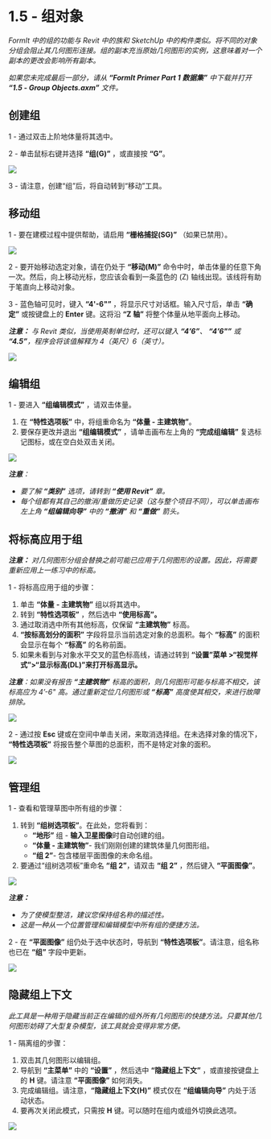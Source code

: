 # 1.5 - 组对象

_FormIt 中的组的功能与 Revit 中的族和 SketchUp 中的构件类似。将不同的对象分组会阻止其几何图形连接。组的副本充当原始几何图形的实例，这意味着对一个副本的更改会影响所有副本。_

_如果您未完成最后一部分，请从_ _**“FormIt Primer Part 1 数据集”** 中下载并打开_ _**“1.5 - Group Objects.axm”**_ _文件。_

## **创建组**

1 - 通过双击上阶地体量将其选中。

2 - 单击鼠标右键并选择 **“组(G)”** ，或直接按 **“G”**。

![](<../../.gitbook/assets/0 (1).jpeg>)

3 - 请注意，创建“组”后，将自动转到“移动”工具。

## **移动组**

1 - 要在建模过程中提供帮助，请启用 **“栅格捕捉(SG)”** （如果已禁用）。

![](<../../.gitbook/assets/1 (14).png>)

2 - 要开始移动选定对象，请在仍处于 **“移动(M)”** 命令中时，单击体量的任意下角一次。然后，向上移动光标，您应该会看到一条蓝色的 (Z) 轴线出现。该线将有助于笔直向上移动对象。

3 - 蓝色轴可见时，键入 **“4'-6"”** ，将显示尺寸对话框。输入尺寸后，单击 **“确定”** 或按键盘上的 **Enter** 键。这将沿 **“Z 轴”** 将整个体量从地平面向上移动。

_**注意：**_ _与 Revit 类似，当使用英制单位时，还可以键入_ _**“4’6”**、_ _**“4’6"”**_ _或_ _**“4.5”**，程序会将该值解释为 4（英尺）6（英寸）。_

![](<../../.gitbook/assets/2 (2).png>)

## **编辑组**

1 - 要进入 **“组编辑模式”** ，请双击体量。

1. 在 **“特性选项板”** 中，将组重命名为 **“体量 - 主建筑物”**。
2. 要保存更改并退出 **“组编辑模式”** ，请单击画布左上角的 **“完成组编辑”** 复选标记图标，或在空白处双击关闭。

![](<../../.gitbook/assets/3 (12) (1).png>)

_**注意**：_

* _要了解_ _**“类别”**_ _选项，请转到_ _**“使用 Revit”**_ _章。_‌
* _每个组都有其自己的撤消/重做历史记录（这与整个项目不同），可以单击画布左上角_ _**“组编辑向导”**_ _中的_ _**“撤消”**_ _和_ _**“重做”**_ _箭头。_

## **将标高应用于组**

_**注意：**_ _对几何图形分组会替换之前可能已应用于几何图形的设置。因此，将需要重新应用上一练习中的标高。_

1 - 将标高应用于组的步骤：

1. 单击 **“体量** **- 主建筑物”** 组以将其选中。
2. 转到 **“特性选项板”** ，然后选中 **“使用标高”。**
3. 通过取消选中所有其他标高，仅保留 **“主建筑物”** 标高。
4. **“按标高划分的面积”** 字段将显示当前选定对象的总面积。每个 **“标高”** 的面积会显示在每个 **“标高”** 的名称前面。
5. 如果未看到与对象水平交叉的蓝色标高线，请通过转到 **“设置”菜单 >“视觉样式”>“显示标高(DL)”来打开标高显示。**

_**注意**：如果没有报告_ _**“主建筑物”**_ _标高的面积，则几何图形可能与标高不相交，该标高应为 4’-6" 高。通过重新定位几何图形或_ _**“标高”**_ _高度使其相交，来进行故障排除。_

![](../../.gitbook/assets/levels-to-groups.png)

2 - 通过按 **Esc** 键或在空间中单击关闭，来取消选择组。在未选择对象的情况下， **“特性选项板”** 将报告整个草图的总面积，而不是特定对象的面积。

![](<../../.gitbook/assets/5 (15).png>)

## **管理组**

1 - 查看和管理草图中所有组的步骤：

1. 转到 **“组树选项板”**。在此处，您将看到：
   * **“地形”** 组 - **输入卫星图像**时自动创建的组。
   * **“体量 - 主建筑物”**- 我们刚刚创建的建筑体量几何图形组。
   * **“组 2”**- 包含楼层平面图像的未命名组。
2. 要通过“组树选项板”重命名 **“组 2”**，请双击 **“组 2”** ，然后键入 **“平面图像”**。

![](<../../.gitbook/assets/6 (4).png>)

_**注意：**_

* _为了使模型整洁，建议您保持组名称的描述性。_
* _这是一种从一个位置管理和编辑模型中所有组的便捷方法。_

2 - 在 **“平面图像”** 组仍处于选中状态时，导航到 **“特性选项板”**。请注意，组名称也已在 **“组”** 字段中更新。

![](<../../.gitbook/assets/7 (11).png>)

## **隐藏组上下文**

_此工具是一种用于隐藏当前正在编辑的组外所有几何图形的快捷方法。只要其他几何图形妨碍了大型复杂模型，该工具就会变得非常方便。_

1 - 隔离组的步骤：

1. 双击其几何图形以编辑组。
2. 导航到 **“主菜单”** 中的 **“设置”** ，然后选中 **“隐藏组上下文”** ，或直接按键盘上的 **H** 键。请注意 **“平面图像”** 如何消失。
3. 完成编辑组。请注意，**“隐藏组上下文(H)”** 模式仅在 **“组编辑向导”** 内处于活动状态。
4. 要再次关闭此模式，只需按 **H** 键。可以随时在组内或组外切换此选项。

![](<../../.gitbook/assets/8 (5).png>)
